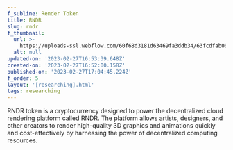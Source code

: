 ```yaml
---
f_subline: Render Token
title: RNDR
slug: rndr
f_thumbnail:
  url: >-
    https://uploads-ssl.webflow.com/60f68d3181d63469fa3ddb34/63fcdfab0697149e4f64601b_icon-rndr.svg
  alt: null
updated-on: '2023-02-27T16:53:39.648Z'
created-on: '2023-02-27T16:52:00.158Z'
published-on: '2023-02-27T17:04:45.224Z'
f_order: 5
layout: '[researching].html'
tags: researching
---
```


RNDR token is a cryptocurrency designed to power the decentralized cloud rendering platform called RNDR. The platform allows artists, designers, and other creators to render high-quality 3D graphics and animations quickly and cost-effectively by harnessing the power of decentralized computing resources.
